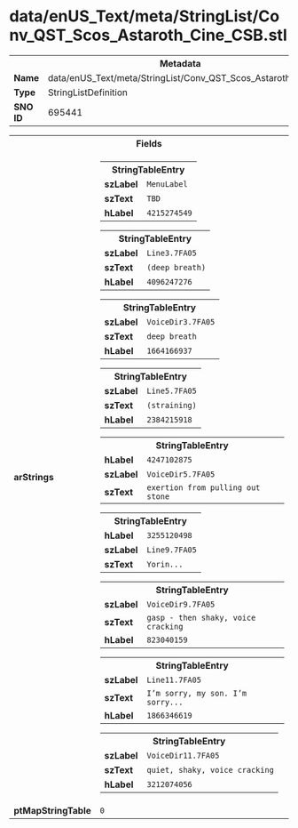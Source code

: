 <h1>data/enUS_Text/meta/StringList/Conv_QST_Scos_Astaroth_Cine_CSB.stl</h1><table><tr><th colspan="100%">Metadata</th></tr><tr><td><b>Name</b></td><td>data/enUS_Text/meta/StringList/Conv_QST_Scos_Astaroth_Cine_CSB.stl</td></tr><tr><td><b>Type</b></td><td>StringListDefinition</td></tr><tr><td><b>SNO ID</b></td><td>695441</td></tr></table>

<table><tr><th colspan="100%">Fields</th></tr><tr><td><b>arStrings</b></td><td><table><tr><th colspan="100%">StringTableEntry</th></tr><tr><td><b>szLabel</b></td><td><code>MenuLabel</code></td></tr><tr><td><b>szText</b></td><td><code>TBD</code></td></tr><tr><td><b>hLabel</b></td><td><code>4215274549</code></td></tr></table>


<table><tr><th colspan="100%">StringTableEntry</th></tr><tr><td><b>szLabel</b></td><td><code>Line3.7FA05</code></td></tr><tr><td><b>szText</b></td><td><code>(deep breath)</code></td></tr><tr><td><b>hLabel</b></td><td><code>4096247276</code></td></tr></table>


<table><tr><th colspan="100%">StringTableEntry</th></tr><tr><td><b>szLabel</b></td><td><code>VoiceDir3.7FA05</code></td></tr><tr><td><b>szText</b></td><td><code>deep breath</code></td></tr><tr><td><b>hLabel</b></td><td><code>1664166937</code></td></tr></table>


<table><tr><th colspan="100%">StringTableEntry</th></tr><tr><td><b>szLabel</b></td><td><code>Line5.7FA05</code></td></tr><tr><td><b>szText</b></td><td><code>(straining)</code></td></tr><tr><td><b>hLabel</b></td><td><code>2384215918</code></td></tr></table>


<table><tr><th colspan="100%">StringTableEntry</th></tr><tr><td><b>hLabel</b></td><td><code>4247102875</code></td></tr><tr><td><b>szLabel</b></td><td><code>VoiceDir5.7FA05</code></td></tr><tr><td><b>szText</b></td><td><code>exertion from pulling out stone</code></td></tr></table>


<table><tr><th colspan="100%">StringTableEntry</th></tr><tr><td><b>hLabel</b></td><td><code>3255120498</code></td></tr><tr><td><b>szLabel</b></td><td><code>Line9.7FA05</code></td></tr><tr><td><b>szText</b></td><td><code>Yorin...</code></td></tr></table>


<table><tr><th colspan="100%">StringTableEntry</th></tr><tr><td><b>szLabel</b></td><td><code>VoiceDir9.7FA05</code></td></tr><tr><td><b>szText</b></td><td><code>gasp - then shaky, voice cracking</code></td></tr><tr><td><b>hLabel</b></td><td><code>823040159</code></td></tr></table>


<table><tr><th colspan="100%">StringTableEntry</th></tr><tr><td><b>szLabel</b></td><td><code>Line11.7FA05</code></td></tr><tr><td><b>szText</b></td><td><code>I’m sorry, my son. I’m sorry...</code></td></tr><tr><td><b>hLabel</b></td><td><code>1866346619</code></td></tr></table>


<table><tr><th colspan="100%">StringTableEntry</th></tr><tr><td><b>szLabel</b></td><td><code>VoiceDir11.7FA05</code></td></tr><tr><td><b>szText</b></td><td><code>quiet, shaky, voice cracking</code></td></tr><tr><td><b>hLabel</b></td><td><code>3212074056</code></td></tr></table>


</td></tr><tr><td><b>ptMapStringTable</b></td><td><code>0</code></td></tr></table>

